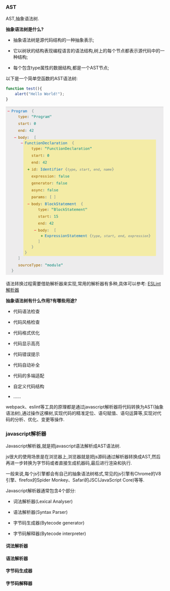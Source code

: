 ### AST

AST,抽象语法树.

**抽象语法树是什么?**

- 抽象语法树是源代码结构的一种抽象表示;

- 它以树状的结构表现编程语言的语法结构,树上的每个节点都表示源代码中的一种结构;

- 每个包含type属性的数据结构,都是一个AST节点;

以下是一个简单空函数的AST语法树:

```js
function test(){
	alert("Hello World!");
}
```

<img src="./images/i1.png" width="500" />

语法转换过程需要借助解析器来实现,常用的解析器有多种,具体可以参考: [ESLint解析器](../架构与设计/eslint解析器.md)

**抽象语法树有什么作用?有哪些用途?**

- 代码语法检查

- 代码风格检查

- 代码格式优化

- 代码显示高亮

- 代码错误提示

- 代码自动补全

- 代码的多端适配

- 自定义代码结构

- ……

webpack、eslint等工具的原理都是通过javascript解析器将代码转换为AST(抽象语法树),通过操作这棵树,实现代码的精准定位、语句赋值、语句运算等,实现对代码的分析、优化、变更等操作.

### javascript解析器

Javascript解析器,就是把javascript语法解析成AST语法树.

js很大的使用场景是在浏览器上,浏览器就是把js源码通过解析器转换成AST,然后再进一步转换为字节码或者直接生成机器码,最后进行渲染和执行.

一般来说,每个js引擎都会有自己的抽象语法树格式,常见的js引擎有Chrome的V8引擎、firefox的Spider Monkey、Safari的JSC(JavaScript Core)等等.

Javascript解析器通常包含4个部分:

- 词法解析器(Lexical Analyser)

- 语法解析器(Syntax Parser)

- 字节码生成器(Bytecode generator)

- 字节码解释器(Bytecode interpreter)

#### 词法解析器

#### 语法解析器

#### 字节码生成器

#### 字节码解释器

